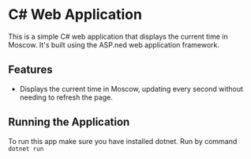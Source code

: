# C# Web Application

This is a simple C# web application that displays the current time in Moscow. It's built using the ASP.ned web application framework.

## Features

- Displays the current time in Moscow, updating every second without needing to refresh the page.

## Running the Application

To run this app make sure you have installed dotnet. Run by command `dotnet run`